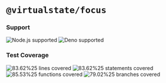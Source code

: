 # `@virtualstate/focus`

[//]: # (badges)

### Support

 ![Node.js supported](https://img.shields.io/badge/node-%3E%3D16.0.0-blue) ![Deno supported](https://img.shields.io/badge/deno-%3E%3D1.17.0-blue) 

### Test Coverage

 ![83.62%25 lines covered](https://img.shields.io/badge/lines-83.62%25-brightgreen) ![83.62%25 statements covered](https://img.shields.io/badge/statements-83.62%25-brightgreen) ![85.53%25 functions covered](https://img.shields.io/badge/functions-85.53%25-brightgreen) ![79.02%25 branches covered](https://img.shields.io/badge/branches-79.02%25-yellow)

[//]: # (badges)
